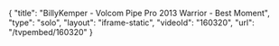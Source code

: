 {
    "title": "BillyKemper - Volcom Pipe Pro 2013 Warrior - Best Moment",
    "type": "solo",
    "layout": "iframe-static",
    "videoId": "160320",
    "url": "\/tvpembed\/160320"
}